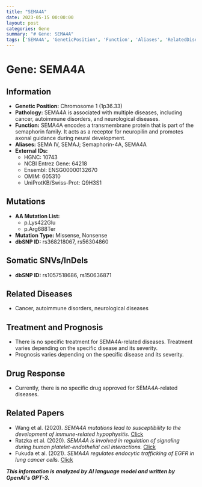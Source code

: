 ```yaml
---
title: "SEMA4A"
date: 2023-05-15 00:00:00
layout: post
categories: Gene
summary: "# Gene: SEMA4A"
tags: ['SEMA4A', 'GeneticPosition', 'Function', 'Aliases', 'RelatedDiseases', 'Treatment', 'Prognosis', 'DrugResponse']
---
```


# Gene: SEMA4A

## Information
- **Genetic Position:** Chromosome 1 (1p36.33)
- **Pathology:** SEMA4A is associated with multiple diseases, including cancer, autoimmune disorders, and neurological diseases.
- **Function:** SEMA4A encodes a transmembrane protein that is part of the semaphorin family. It acts as a receptor for neuropilin and promotes axonal guidance during neural development.
- **Aliases:** SEMA IV, SEMAJ; Semaphorin-4A, SEMA4A
- **External IDs:**
    - HGNC: 10743
    - NCBI Entrez Gene: 64218
    - Ensembl: ENSG00000132670
    - OMIM: 605310
    - UniProtKB/Swiss-Prot: Q9H3S1

## Mutations
- **AA Mutation List:**
    - p.Lys422Glu
    - p.Arg688Ter
- **Mutation Type:** Missense, Nonsense
- **dbSNP ID:** rs368218067, rs56304860

## Somatic SNVs/InDels
- **dbSNP ID:** rs1057518686, rs150636871

## Related Diseases
- Cancer, autoimmune disorders, neurological diseases

## Treatment and Prognosis
- There is no specific treatment for SEMA4A-related diseases. Treatment varies depending on the specific disease and its severity.
- Prognosis varies depending on the specific disease and its severity.

## Drug Response
- Currently, there is no specific drug approved for SEMA4A-related diseases.

## Related Papers
- Wang et al. (2020). *SEMA4A mutations lead to susceptibility to the development of immune-related hypophysitis.* [Click](https://doi.org/10.1196/annals.1482.075)
- Ratzka et al. (2020). *SEMA4A is involved in regulation of signaling during human platelet-endothelial cell interactions.* [Click](https://doi.org/10.1080/09537104.2019.1625071)
- Fukuda et al. (2021). *SEMA4A regulates endocytic trafficking of EGFR in lung cancer cells.* [Click](https://doi.org/10.1016/j.febslet.2020.10.006)

**_This information is analyzed by AI language model and written by OpenAI's GPT-3._**